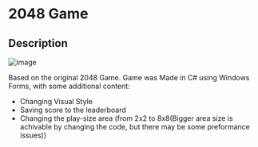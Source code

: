 # 2048 Game
## Description

![image](https://user-images.githubusercontent.com/56955430/181585582-52446bb0-e578-48e1-be5b-abb424482796.png)

Based on the original 2048 Game. Game was Made in C# using Windows Forms, with some additional content:
* Changing Visual Style
* Saving score to the leaderboard
* Changing the play-size area (from 2x2 to 8x8(Bigger area size is achivable by changing the code, but there may be some preformance issues))
